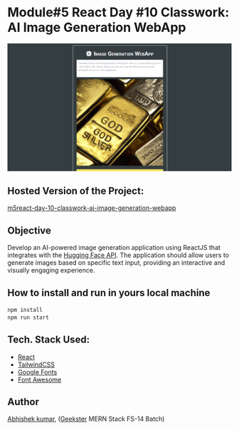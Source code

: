 # Module#5 React Day #10 Classwork: AI Image Generation WebApp
![](thumbnail.png)

## Hosted Version of the Project:
[m5react-day-10-classwork-ai-image-generation-webapp](https://m5react-day-10-classwork-ai-image-generation-webapp.vercel.app/)

## Objective
Develop an AI-powered image generation application using ReactJS that integrates with the [Hugging Face API](https://huggingface.co/). The application should allow users to generate images based on specific text input, providing an interactive and visually engaging experience.


## How to install and run in yours local machine
```bash
npm install
npm run start
```

## Tech. Stack Used:
+ [React](https://react.dev/)
+ [TailwindCSS](https://tailwindcss.com/)
+ [Google Fonts](https://fonts.google.com/)
+ [Font Awesome](https://fontawesome.com/icons/)

## Author
[Abhishek kumar](https://www.linkedin.com/in/alex21c/), ([Geekster](https://geekster.in/) MERN Stack FS-14 Batch)


